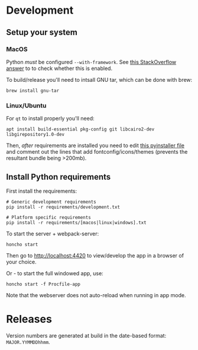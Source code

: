 # Development

## Setup your system

### MacOS

Python _must_ be configured `--with-framework`. See [this StackOverflow answer](https://stackoverflow.com/a/15752676/352488) to to check whether this is enabled.

To build/release you'll need to intsall GNU tar, which can be done with brew:

```
brew install gnu-tar
```

### Linux/Ubuntu

For `qt` to install properly you'll need:

```
apt install build-essential pkg-config git libcairo2-dev libgirepository1.0-dev
```

Then, _after_ requirements are installed you need to edit [this pyinstaller file](https://github.com/pyinstaller/pyinstaller/blob/develop/PyInstaller/hooks/hook-gi.repository.Gtk.py#L24) and comment out the lines that add fontconfig/icons/themes (prevents the resultant bundle being >200mb).

## Install Python requirements

First install the requirements:

```
# Generic development requirements
pip install -r requirements/development.txt

# Platform specific requirements
pip install -r requirements/[macos|linux|windows].txt
```

To start the server + webpack-server:

```
honcho start
```

Then go to [http://localhost:4420](https://localhost:4420) to view/develop the app in a browser of your choice.

Or - to start the full windowed app, use:

```
honcho start -f Procfile-app
```

Note that the webserver does not auto-reload when running in app mode.


# Releases

Version numbers are generated at build in the date-based format: `MAJOR.YYMMDDhhmm`.
